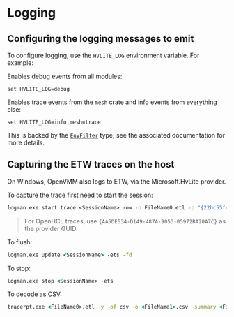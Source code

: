 # Logging

## Configuring the logging messages to emit

To configure logging, use the `HVLITE_LOG` environment variable. For example:

Enables debug events from all modules:

```
set HVLITE_LOG=debug
```

Enables trace events from the `mesh` crate and info events from everything else:

```
set HVLITE_LOG=info,mesh=trace
```

This is backed by the
[`EnvFilter`](https://docs.rs/tracing-subscriber/0.2.17/tracing_subscriber/struct.EnvFilter.html)
type; see the associated documentation for more details.

## Capturing the ETW traces on the host

On Windows, OpenVMM also logs to ETW, via the Microsoft.HvLite provider.

To capture the trace first need to start the session:
```cmd
logman.exe start trace <SessionName> -ow -o FileName0.etl -p "{22bc55fe-2116-5adc-12fb-3fadfd7e360c}" 0xffffffffffffffff 0xff -nb 16 16 -bs 16 -mode 0x2 -ets
```
 > For OpenHCL traces, use `{AA5DE534-D149-487A-9053-05972BA20A7C}` as the provider GUID.

To flush:
```cmd
logman.exe update <SessionName> -ets -fd
```
To stop:
```cmd
logman.exe stop <SessionName> -ets
```
To decode as CSV:
```cmd
tracerpt.exe <FileName0>.etl -y -of csv -o <FileName1>.csv -summary <FileName2>.summary
```
